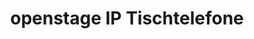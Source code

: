 ---
title: openstage IP Tischtelefone
keywords: 
description: 
url:  /endgeraete/openstage-ip-tischtelefone/
linken: /devices/integrate-aastra-dect-system/
prev: /endgeraete/auerswald-ip-tischtelefone/
next: /endgeraete/beliebiges-ip-geraet-einrichten/
weight: 44
toc: true
draft: true
---